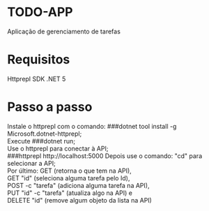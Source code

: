 # TODO-APP
 Aplicação de gerenciamento de tarefas

# Requisitos
 Httprepl
 SDK .NET 5

# Passo a passo
 Instale o httprepl com o comando: ###dotnet tool install -g Microsoft.dotnet-httprepl;<br>
 Execute ###dotnet run;<br>
 Use o httprepl para conectar à API;<br>
 ###httprepl http://localhost:5000
 Depois use o comando: "cd" para selecionar a API;<br>
 Por último: GET (retorna o que tem na API), <br>
 GET "id" (seleciona alguma tarefa pelo Id), <br>
 POST -c "tarefa" (adiciona alguma tarefa na API), <br>
 PUT "id" -c "tarefa" (atualiza algo na API) e <br>
 DELETE "id" (remove algum objeto da lista na API)
